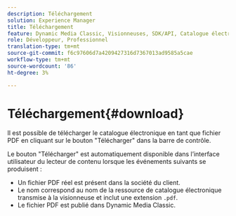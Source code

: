 ```yaml
---
description: Téléchargement
solution: Experience Manager
title: Téléchargement
feature: Dynamic Media Classic, Visionneuses, SDK/API, Catalogue électronique
role: Développeur, Professionnel
translation-type: tm+mt
source-git-commit: f6c97606d7a4209427316d7367013ad9585a5cae
workflow-type: tm+mt
source-wordcount: '86'
ht-degree: 3%

---
```



# Téléchargement{#download}

Il est possible de télécharger le catalogue électronique en tant que fichier PDF en cliquant sur le bouton &quot;Télécharger&quot; dans la barre de contrôle.

Le bouton &quot;Télécharger&quot; est automatiquement disponible dans l’interface utilisateur du lecteur de contenu lorsque les événements suivants se produisent :

* Un fichier PDF réel est présent dans la société du client.
* Le nom correspond au nom de la ressource de catalogue électronique transmise à la visionneuse et inclut une extension `.pdf`.
* Le fichier PDF est publié dans Dynamic Media Classic.

